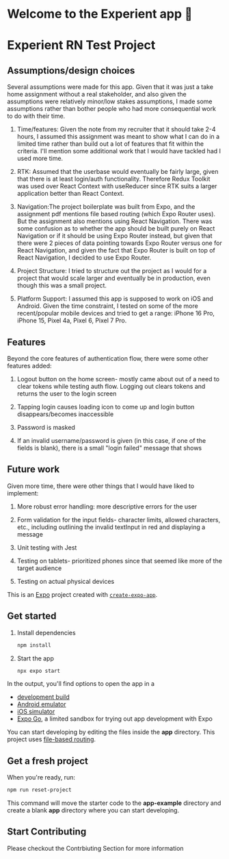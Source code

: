 # Welcome to the Experient app 👋

# Experient RN Test Project

## Assumptions/design choices

Several assumptions were made for this app. Given that it was just a take home assignment without a real stakeholder, and also given the assumptions were relatively minor/low stakes assumptions, I made some assumptions rather than bother people who had more consequential work to do with their time.

1. Time/features: Given the note from my recruiter that it should take 2-4 hours, I assumed this assignment was meant to show what I can do in a limited time rather than build out a lot of features that fit within the criteria. I'll mention some additional work that I would have tackled had I used more time.

2. RTK: Assumed that the userbase would eventually be fairly large, given that there is at least login/auth functionality. Therefore Redux Toolkit was used over React Context with useReducer since RTK suits a larger application better than React Context.

3. Navigation:The project boilerplate was built from Expo, and the assignment pdf mentions file based routing (which Expo Router uses). But the assignment also mentions using React Navigation. There was some confusion as to whether the app should be built purely on React Navigation or if it should be using Expo Router instead, but given that there were 2 pieces of data pointing towards Expo Router versus one for React Navigation, and given the fact that Expo Router is built on top of React Navigation, I decided to use Expo Router.

4. Project Structure: I tried to structure out the project as I would for a project that would scale larger and eventually be in production, even though this was a small project.

5. Platform Support: I assumed this app is supposed to work on iOS and Android. Given the time constraint, I tested on some of the more recent/popular mobile devices and tried to get a range: iPhone 16 Pro, iPhone 15, Pixel 4a, Pixel 6, Pixel 7 Pro.

## Features

Beyond the core features of authentication flow, there were some other features added:

1. Logout button on the home screen- mostly came about out of a need to clear tokens while testing auth flow. Logging out clears tokens and returns the user to the login screen

2. Tapping login causes loading icon to come up and login button disappears/becomes inaccessible

3. Password is masked

4. If an invalid username/password is given (in this case, if one of the fields is blank), there is a small "login failed" message that shows

## Future work

Given more time, there were other things that I would have liked to implement:

1. More robust error handling: more descriptive errors for the user

2. Form validation for the input fields- character limits, allowed characters, etc., including outlining the invalid textInput in red and displaying a message

3. Unit testing with Jest

4. Testing on tablets- prioritized phones since that seemed like more of the target audience

5. Testing on actual physical devices

This is an [Expo](https://expo.dev) project created with [`create-expo-app`](https://www.npmjs.com/package/create-expo-app).

## Get started

1. Install dependencies

   ```bash
   npm install
   ```

2. Start the app

   ```bash
   npx expo start
   ```

In the output, you'll find options to open the app in a

- [development build](https://docs.expo.dev/develop/development-builds/introduction/)
- [Android emulator](https://docs.expo.dev/workflow/android-studio-emulator/)
- [iOS simulator](https://docs.expo.dev/workflow/ios-simulator/)
- [Expo Go](https://expo.dev/go), a limited sandbox for trying out app development with Expo

You can start developing by editing the files inside the **app** directory. This project uses [file-based routing](https://docs.expo.dev/router/introduction).

## Get a fresh project

When you're ready, run:

```bash
npm run reset-project
```

This command will move the starter code to the **app-example** directory and create a blank **app** directory where you can start developing.

## Start Contributing

Please checkout the Contrbiuting Section for more information
